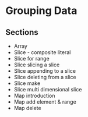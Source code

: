 # Grouping Data
## Sections
- Array
- Slice - composite literal
- Slice for range
- Slice slicing a slice
- Slice appending to a slice
- Slice deleting from a slice
- Slice make
- Slice multi dimensional slice
- Map introduction
- Map add element & range
- Map delete
